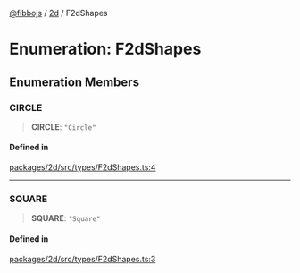 [@fibbojs](/api/index) / [2d](/api/2d) / F2dShapes

# Enumeration: F2dShapes

## Enumeration Members

### CIRCLE

> **CIRCLE**: `"Circle"`

#### Defined in

[packages/2d/src/types/F2dShapes.ts:4](https://github.com/fibbojs/fibbo/blob/cb7d92d6e3e9106d66f5bb89ed29f3d87739ca2e/packages/2d/src/types/F2dShapes.ts#L4)

***

### SQUARE

> **SQUARE**: `"Square"`

#### Defined in

[packages/2d/src/types/F2dShapes.ts:3](https://github.com/fibbojs/fibbo/blob/cb7d92d6e3e9106d66f5bb89ed29f3d87739ca2e/packages/2d/src/types/F2dShapes.ts#L3)
